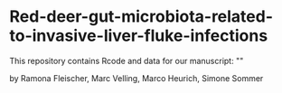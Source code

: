 # Red-deer-gut-microbiota-related-to-invasive-liver-fluke-infections

This repository contains Rcode and data for our manuscript: ""

by Ramona Fleischer, Marc Velling, Marco Heurich, Simone Sommer

